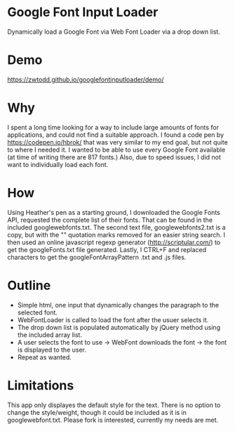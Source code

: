 # Google Font Input Loader
Dynamically load a Google Font via Web Font Loader via a drop down list.

# Demo
https://zwtodd.github.io/googlefontinputloader/demo/


# Why
I spent a long time looking for a way to include large amounts of fonts for applications, and could not find a suitable approach. I found a code pen by https://codepen.io/hbrok/ that was very similar to my end goal, but not quite to where I needed it. I wanted to be able to use every Google Font available (at time of writing there are 817 fonts.) Also, due to speed issues, I did not want to individually load each font.

# How
Using Heather's pen as a starting ground, I downloaded the Google Fonts API, requested the complete list of their fonts. That can be found in the included googlewebfonts.txt. The second text file, googlewebfonts2.txt is a copy, but with the "" quotation marks removed for an easier string search. I then used an online javascript regexp generator (http://scriptular.com/) to get the googleFonts.txt file generated. Lastly, I CTRL+F and replaced characters to get the googleFontArrayPattern .txt and .js files.

# Outline
- Simple html, one input that dynamically changes the paragraph to the selected font.
- WebFontLoader is called to load the font after the usuer selects it.
- The drop down list is populated automatically by jQuery method using the included array list.
- A user selects the font to use -> WebFont downloads the font -> the font is displayed to the user.
- Repeat as wanted.

# Limitations
This app only displayes the default style for the text. There is no option to change the style/weight, though it could be included as it is in googlewebfont.txt. Please fork is interested, currently my needs are met.

